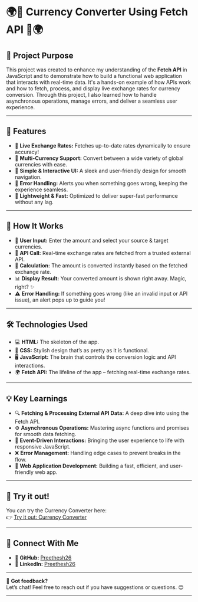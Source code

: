 # 🌍💱 **Currency Converter Using Fetch API** 💱🌍

## 🎯 **Project Purpose**  
This project was created to enhance my understanding of the **Fetch API** in JavaScript and to demonstrate how to build a functional web application that interacts with real-time data. It's a hands-on example of how APIs work and how to fetch, process, and display live exchange rates for currency conversion. Through this project, I also learned how to handle asynchronous operations, manage errors, and deliver a seamless user experience.

---

## 🚀 **Features**  
- 🌟 **Live Exchange Rates:** Fetches up-to-date rates dynamically to ensure accuracy!  
- 🌟 **Multi-Currency Support:** Convert between a wide variety of global currencies with ease.  
- 🌟 **Simple & Interactive UI:** A sleek and user-friendly design for smooth navigation.  
- 🌟 **Error Handling:** Alerts you when something goes wrong, keeping the experience seamless.  
- 🌟 **Lightweight & Fast:** Optimized to deliver super-fast performance without any lag.

---

## 🔧 **How It Works**  
- 📝 **User Input:** Enter the amount and select your source & target currencies.  
- 🔄 **API Call:** Real-time exchange rates are fetched from a trusted external API.  
- 💸 **Calculation:** The amount is converted instantly based on the fetched exchange rate.  
- 📊 **Display Result:** Your converted amount is shown right away. Magic, right? ✨  
- ⚠️ **Error Handling:** If something goes wrong (like an invalid input or API issue), an alert pops up to guide you!

---

## 🛠️ **Technologies Used**  
- 💻 **HTML:** The skeleton of the app.  
- 🎨 **CSS:** Stylish design that’s as pretty as it is functional.  
- 🖥️ **JavaScript:** The brain that controls the conversion logic and API interactions.  
- 🌍 **Fetch API:** The lifeline of the app – fetching real-time exchange rates.

---

## 💡 **Key Learnings**  
- 🔍 **Fetching & Processing External API Data:** A deep dive into using the Fetch API.  
- ⚙️ **Asynchronous Operations:** Mastering async functions and promises for smooth data fetching.  
- 💬 **Event-Driven Interactions:** Bringing the user experience to life with responsive JavaScript.  
- ❌ **Error Management:** Handling edge cases to prevent breaks in the flow.  
- 🚀 **Web Application Development:** Building a fast, efficient, and user-friendly web app.


---
## 🔗 **Try it out!**  
You can try the Currency Converter here:  
👉 [Try it out: Currency Converter](https://preethesh26.github.io/Currency_Convertor_API/)

---


## 🔗 **Connect With Me**  
- 💼 **GitHub:** [Preethesh26](https://github.com/Preethesh26)  
- 👔 **LinkedIn:** [Preethesh26](https://www.linkedin.com/in/Preethesh26/)


---
💌 **Got feedback?**  
Let’s chat! Feel free to reach out if you have suggestions or questions. 😊

---

